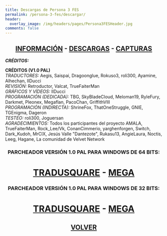 ```yaml
---
title: Descargas de Persona 3 FES
permalink: /persona-3-fes/descargar/
header:
  overlay_image: /img/headers/pages/Persona3FESHeader.jpg
comments: false
---
```

<h2 style="text-align: center;"><strong><a href="/persona-3-fes/informacion/">INFORMACIÓN</a> - <a href="/persona-3-fes/descargar/">DESCARGAS</a> - <a href="/persona-3-fes/capturas/">CAPTURAS</a></strong></h2>

_**CRÉDITOS:**_  

**CRÉDITOS (V1.0 PAL)**  
*TRADUCTORES:* Aegis, Saispai, Dragoonglue, Rokuso3, roli300, Ayamine, Alhechan, IlDucci  
*REVISIÓN:* Retroductor, Valcat, TrueFaiterMan  
*GRÁFICOS Y VÍDEOS:* IlDucci  
*PROGRAMACIÓN (DEDICADA):* TBG, SkyBladeCloud, Meloman19, RyleFury, Darkmet, Pleonex, Megaflan, PacoChan, GriffithVIII  
*PROGRAMACIÓN (INDIRECTA):* ShrineFox, ThatOneStruggle, GNIE, TGEnigma, Dageron  
*TESTEO:* roli300, Joguersan  
*AGRADECIMIENTOS:* Todos los participantes del proyecto AMALA, TrueFaiterMan, Rock_Lee/Vk, ConanCimmerio, yarghenforgen, Switch, Dark_Kudoh, MrClX, Jesús Valle "Dantezote", Rukasu13, AngieLaura, Noctis, Leeg, Hagane, La comunidad de Velvet Network

<h3 style="text-align: center;">PARCHEADOR VERSIÓN 1.0 PAL PARA WINDOWS DE 64 BITS:</h3>

<h1 style="text-align: center;"><strong><a href="http://tradusquare.es/parches/TraduccionesTioVictor/P3FES-TraduccionAlCastellano-ParcheadorPAL64bits.7z" target="_blank">TRADUSQUARE</a> - <a href="https://mega.nz/file/Id0zBSbJ#oAbXnk20SYr9SPX0DysaYIhe4tNeNkSTz9F7Gb8w5B0" target="_blank">MEGA</a></strong></h1>

<h3 style="text-align: center;">PARCHEADOR VERSIÓN 1.0 PAL PARA WINDOWS DE 32 BITS:</h3>

<h1 style="text-align: center;"><strong><a href="http://tradusquare.es/parches/TraduccionesTioVictor/P3FES-TraduccionAlCastellano-ParcheadorPAL32bits.7z" target="_blank">TRADUSQUARE</a> - <a href="https://mega.nz/file/BU1VQShZ#0Z4C8Ld_PNFewRYfrHiyq18U2sulagVsPabSLDQdI94" target="_blank">MEGA</a></strong></h1>

<h2 style="text-align: center;"><a href="/persona-3-fes/"><strong>VOLVER</strong></a></h2>


